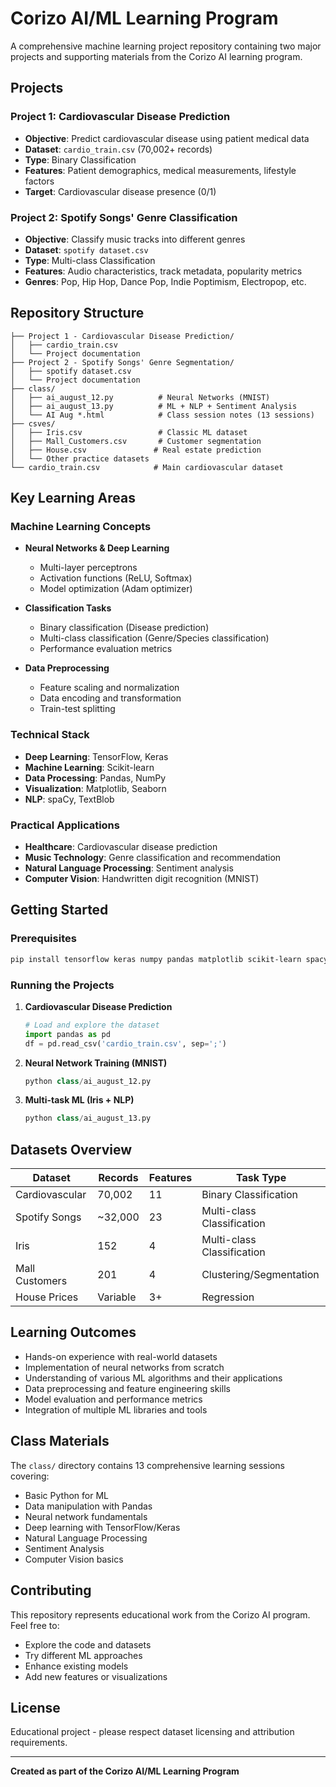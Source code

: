 # Corizo AI/ML Learning Program

A comprehensive machine learning project repository containing two major projects and supporting materials from the Corizo AI learning program.

##  Projects

### Project 1: Cardiovascular Disease Prediction
- **Objective**: Predict cardiovascular disease using patient medical data
- **Dataset**: `cardio_train.csv` (70,002+ records)
- **Type**: Binary Classification
- **Features**: Patient demographics, medical measurements, lifestyle factors
- **Target**: Cardiovascular disease presence (0/1)

### Project 2: Spotify Songs' Genre Classification  
- **Objective**: Classify music tracks into different genres
- **Dataset**: `spotify dataset.csv` 
- **Type**: Multi-class Classification
- **Features**: Audio characteristics, track metadata, popularity metrics
- **Genres**: Pop, Hip Hop, Dance Pop, Indie Poptimism, Electropop, etc.

##  Repository Structure

```
├── Project 1 - Cardiovascular Disease Prediction/
│   ├── cardio_train.csv
│   └── Project documentation
├── Project 2 - Spotify Songs' Genre Segmentation/
│   ├── spotify dataset.csv
│   └── Project documentation  
├── class/
│   ├── ai_august_12.py          # Neural Networks (MNIST)
│   ├── ai_august_13.py          # ML + NLP + Sentiment Analysis
│   └── AI Aug *.html            # Class session notes (13 sessions)
├── csves/
│   ├── Iris.csv                 # Classic ML dataset
│   ├── Mall_Customers.csv       # Customer segmentation
│   ├── House.csv               # Real estate prediction
│   └── Other practice datasets
└── cardio_train.csv            # Main cardiovascular dataset
```

##  Key Learning Areas

### Machine Learning Concepts
- **Neural Networks & Deep Learning**
  - Multi-layer perceptrons
  - Activation functions (ReLU, Softmax)
  - Model optimization (Adam optimizer)
  
- **Classification Tasks**
  - Binary classification (Disease prediction)
  - Multi-class classification (Genre/Species classification)
  - Performance evaluation metrics

- **Data Preprocessing**
  - Feature scaling and normalization
  - Data encoding and transformation
  - Train-test splitting

### Technical Stack
- **Deep Learning**: TensorFlow, Keras
- **Machine Learning**: Scikit-learn
- **Data Processing**: Pandas, NumPy
- **Visualization**: Matplotlib, Seaborn
- **NLP**: spaCy, TextBlob

### Practical Applications
- **Healthcare**: Cardiovascular disease prediction
- **Music Technology**: Genre classification and recommendation
- **Natural Language Processing**: Sentiment analysis
- **Computer Vision**: Handwritten digit recognition (MNIST)

##  Getting Started

### Prerequisites
```bash
pip install tensorflow keras numpy pandas matplotlib scikit-learn spacy textblob seaborn
```

### Running the Projects

1. **Cardiovascular Disease Prediction**
   ```python
   # Load and explore the dataset
   import pandas as pd
   df = pd.read_csv('cardio_train.csv', sep=';')
   ```

2. **Neural Network Training (MNIST)**
   ```python
   python class/ai_august_12.py
   ```

3. **Multi-task ML (Iris + NLP)**
   ```python
   python class/ai_august_13.py
   ```

##  Datasets Overview

| Dataset | Records | Features | Task Type |
|---------|---------|----------|-----------|
| Cardiovascular | 70,002 | 11 | Binary Classification |
| Spotify Songs | ~32,000 | 23 | Multi-class Classification |
| Iris | 152 | 4 | Multi-class Classification |
| Mall Customers | 201 | 4 | Clustering/Segmentation |
| House Prices | Variable | 3+ | Regression |

##  Learning Outcomes

- Hands-on experience with real-world datasets
- Implementation of neural networks from scratch
- Understanding of various ML algorithms and their applications
- Data preprocessing and feature engineering skills
- Model evaluation and performance metrics
- Integration of multiple ML libraries and tools

##  Class Materials

The `class/` directory contains 13 comprehensive learning sessions covering:
- Basic Python for ML
- Data manipulation with Pandas
- Neural network fundamentals
- Deep learning with TensorFlow/Keras
- Natural Language Processing
- Sentiment Analysis
- Computer Vision basics

##  Contributing

This repository represents educational work from the Corizo AI program. Feel free to:
- Explore the code and datasets
- Try different ML approaches
- Enhance existing models
- Add new features or visualizations

##  License

Educational project - please respect dataset licensing and attribution requirements.

---

**Created as part of the Corizo AI/ML Learning Program**
